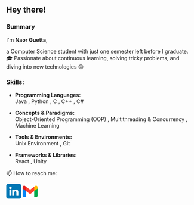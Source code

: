 ## Hey there!
### Summary
I'm **Naor Guetta**,

a Computer Science student with just one semester left before I graduate.🎓
Passionate about continuous learning, solving tricky problems, and diving into new technologies 😊

### Skills:
* **Programming Languages:**  
  Java , Python , C , C++ , C#

* **Concepts & Paradigms:**  
  Object-Oriented Programming (OOP) , Multithreading & Concurrency , Machine Learning 

* **Tools & Environments:**  
  Unix Environment , Git

* **Frameworks & Libraries:**  
  React , Unity
  
📫 How to reach me: 

[<img src='https://github.com/NaorGuetta/NaorGuetta/blob/main/icons/linkedin.png' alt='linkedin' height='40'>](https://www.linkedin.com/in/naor-guetta-899611290/)
[<img src='https://github.com/NaorGuetta/NaorGuetta/blob/main/icons/gmail.png' alt='linkedin' height='40'>](naorguetta1@gmail.com)
